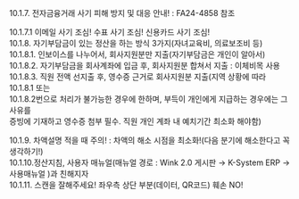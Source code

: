 10.1.7. 전자금융거래 사기 피해 방지 및 대응 안내! : FA24-4858 참조

  

10.1.7.1 이메일 사기 조심! 수표 사기 조심! 신용카드 사기 조심!  
10.1.8. 자기부담금이 있는 정산을 하는 방식 3가지(자녀교육비, 의료보조비 등)  
10.1.8.1. 인보이스를 나누어서, 회사지원분만 지출(자기부담금은 개인이 알아서)  
10.1.8.2. 자기부담금을 회사계좌에 입금 후, 회사지원분 합쳐서 지출 : 이체비목 사용  
10.1.8.3. 직원 전액 선지출 후, 영수증 근거로 회사지원분 지출(지역 상황에 따라 10.1.8.1 또는  
10.1.8.2번으로 처리가 불가능한 경우에 한하며, 부득이 개인에게 지급하는 경우에는 그 사유를  
증빙에 기재하고 영수증 첨부 필수. 직원 개인 계좌 내 예치기간 최소화 해야함)

10.1.9. 차액설명 적을 때 주의! : 차액의 해소 시점을 최소화!(다음 분기에 해소한다고 꼭  
생각하기!)  
10.1.10.정산지침, 사용자 매뉴얼(매뉴얼 경로 : Wink 2.0 게시판 → K-System ERP →  
사용매뉴얼 )과 친해지자  
10.1.11. 스캔을 잘해주세요! 좌우측 상단 부분(데이터, QR코드) 훼손 NO!